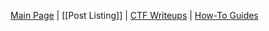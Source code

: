 [Main Page](https://berzerk0.github.io/GitPage/) | [[Post Listing]] \| [CTF Writeups](https://berzerk0.github.io/GitPage/CTF-Writeups/CTF-index.md) \| [How-To Guides](https://berzerk0.github.io/GitPage/How-To-Guides/HowTo-index.md)
